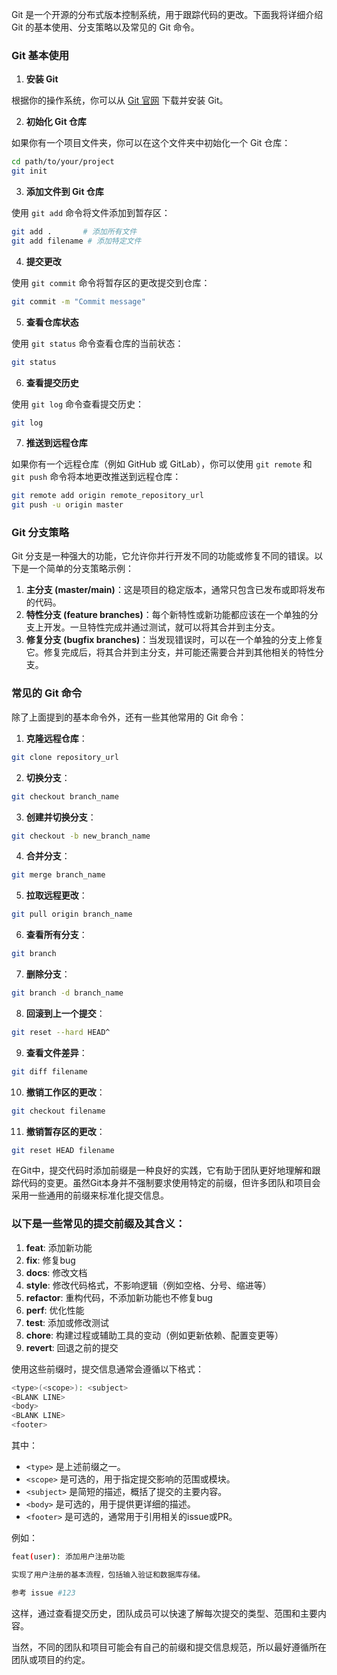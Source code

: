 Git 是一个开源的分布式版本控制系统，用于跟踪代码的更改。下面我将详细介绍 Git 的基本使用、分支策略以及常见的 Git 命令。

### Git 基本使用

1. **安装 Git**

根据你的操作系统，你可以从 [Git 官网](https://git-scm.com/) 下载并安装 Git。

2. **初始化 Git 仓库**

如果你有一个项目文件夹，你可以在这个文件夹中初始化一个 Git 仓库：


```bash
cd path/to/your/project
git init
```
3. **添加文件到 Git 仓库**

使用 `git add` 命令将文件添加到暂存区：


```bash
git add .       # 添加所有文件
git add filename # 添加特定文件
```
4. **提交更改**

使用 `git commit` 命令将暂存区的更改提交到仓库：


```bash
git commit -m "Commit message"
```
5. **查看仓库状态**

使用 `git status` 命令查看仓库的当前状态：


```bash
git status
```
6. **查看提交历史**

使用 `git log` 命令查看提交历史：


```bash
git log
```
7. **推送到远程仓库**

如果你有一个远程仓库（例如 GitHub 或 GitLab），你可以使用 `git remote` 和 `git push` 命令将本地更改推送到远程仓库：


```bash
git remote add origin remote_repository_url
git push -u origin master
```

### Git 分支策略

Git 分支是一种强大的功能，它允许你并行开发不同的功能或修复不同的错误。以下是一个简单的分支策略示例：

1. **主分支 (master/main)**：这是项目的稳定版本，通常只包含已发布或即将发布的代码。
2. **特性分支 (feature branches)**：每个新特性或新功能都应该在一个单独的分支上开发。一旦特性完成并通过测试，就可以将其合并到主分支。
3. **修复分支 (bugfix branches)**：当发现错误时，可以在一个单独的分支上修复它。修复完成后，将其合并到主分支，并可能还需要合并到其他相关的特性分支。

### 常见的 Git 命令

除了上面提到的基本命令外，还有一些其他常用的 Git 命令：

1. **克隆远程仓库**：


```bash
git clone repository_url
```
2. **切换分支**：


```bash
git checkout branch_name
```
3. **创建并切换分支**：


```bash
git checkout -b new_branch_name
```
4. **合并分支**：


```bash
git merge branch_name
```
5. **拉取远程更改**：


```bash
git pull origin branch_name
```
6. **查看所有分支**：


```bash
git branch
```
7. **删除分支**：


```bash
git branch -d branch_name
```
8. **回滚到上一个提交**：


```bash
git reset --hard HEAD^
```
9. **查看文件差异**：


```bash
git diff filename
```
10. **撤销工作区的更改**：


```bash
git checkout filename
```
11. **撤销暂存区的更改**：


```bash
git reset HEAD filename
```

在Git中，提交代码时添加前缀是一种良好的实践，它有助于团队更好地理解和跟踪代码的变更。虽然Git本身并不强制要求使用特定的前缀，但许多团队和项目会采用一些通用的前缀来标准化提交信息。

### 以下是一些常见的提交前缀及其含义：

1. **feat**: 添加新功能
2. **fix**: 修复bug
3. **docs**: 修改文档
4. **style**: 修改代码格式，不影响逻辑（例如空格、分号、缩进等）
5. **refactor**: 重构代码，不添加新功能也不修复bug
6. **perf**: 优化性能
7. **test**: 添加或修改测试
8. **chore**: 构建过程或辅助工具的变动（例如更新依赖、配置变更等）
9. **revert**: 回退之前的提交

使用这些前缀时，提交信息通常会遵循以下格式：


```bash
<type>(<scope>): <subject>
<BLANK LINE>
<body>
<BLANK LINE>
<footer>
```
其中：

* `<type>` 是上述前缀之一。
* `<scope>` 是可选的，用于指定提交影响的范围或模块。
* `<subject>` 是简短的描述，概括了提交的主要内容。
* `<body>` 是可选的，用于提供更详细的描述。
* `<footer>` 是可选的，通常用于引用相关的issue或PR。

例如：


```bash
feat(user): 添加用户注册功能

实现了用户注册的基本流程，包括输入验证和数据库存储。

参考 issue #123
```
这样，通过查看提交历史，团队成员可以快速了解每次提交的类型、范围和主要内容。

当然，不同的团队和项目可能会有自己的前缀和提交信息规范，所以最好遵循所在团队或项目的约定。